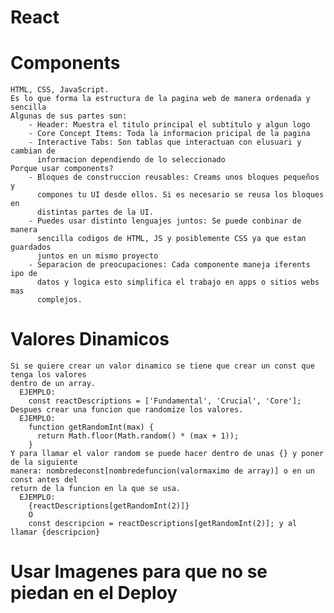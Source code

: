 # React

# Components
    HTML, CSS, JavaScript.
    Es lo que forma la estructura de la pagina web de manera ordenada y sencilla
    Algunas de sus partes son:
        - Header: Muestra el titulo principal el subtitulo y algun logo
        - Core Concept Items: Toda la informacion pricipal de la pagina
        - Interactive Tabs: Son tablas que interactuan con elusuari y cambian de 
          informacion dependiendo de lo seleccionado
    Porque usar components?
        - Bloques de construccion reusables: Creams unos bloques pequeños y 
          compones tu UI desde ellos. Si es necesario se reusa los bloques en 
          distintas partes de la UI.
        - Puedes usar distinto lenguajes juntos: Se puede conbinar de manera 
          sencilla codigos de HTML, JS y posiblemente CSS ya que estan guardados 
          juntos en un mismo proyecto
        - Separacion de preocupaciones: Cada componente maneja iferents ipo de 
          datos y logica esto simplifica el trabajo en apps o sitios webs mas 
          complejos.
# Valores Dinamicos
    Si se quiere crear un valor dinamico se tiene que crear un const que tenga los valores
    dentro de un array.
      EJEMPLO: 
        const reactDescriptions = ['Fundamental', 'Crucial', 'Core'];
    Despues crear una funcion que randomize los valores.
      EJEMPLO: 
        function getRandomInt(max) {
          return Math.floor(Math.random() * (max + 1));
        }
    Y para llamar el valor random se puede hacer dentro de unas {} y poner  de la siguiente
    manera: nombredeconst[nombredefuncion(valormaximo de array)] o en un const antes del
    return de la funcion en la que se usa.
      EJEMPLO:
        {reactDescriptions[getRandomInt(2)]} 
        O
        const descripcion = reactDescriptions[getRandomInt(2)]; y al llamar {descripcion}
# Usar Imagenes para que no se piedan en el Deploy
    